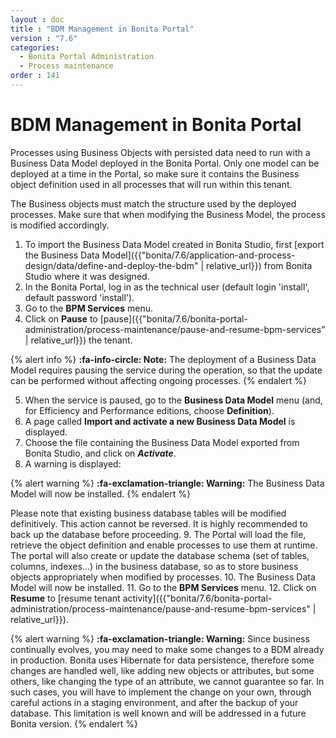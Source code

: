 ```yaml
---
layout : doc
title : "BDM Management in Bonita Portal"
version : "7.6"
categories:
  - Bonita Portal Administration
  - Process maintenance
order : 141
---
```

# BDM Management in Bonita Portal

Processes using Business Objects with persisted data need to run with a Business Data Model deployed in the Bonita Portal.
Only one model can be deployed at a time in the Portal, so make sure it contains the Business object definition used in all processes that will run within this tenant.

The Business objects must match the structure used by the deployed processes. Make sure that when modifying the Business Model, the process is modified accordingly.


1. To import the Business Data Model created in Bonita  Studio, first [export the Business Data Model]({{"bonita/7.6/application-and-process-design/data/define-and-deploy-the-bdm" | relative_url}}) from Bonita  Studio where it was designed.
2. In the Bonita  Portal, log in as the technical user (default login 'install', default password 'install').
3. Go to the **BPM Services** menu.
4. Click on **Pause** to [pause]({{"bonita/7.6/bonita-portal-administration/process-maintenance/pause-and-resume-bpm-services" | relative_url}}) the tenant.

{% alert info %}
**:fa-info-circle: Note:** The deployment of a Business Data Model requires pausing the service during the operation, so that the update can be performed without affecting ongoing processes. 
{% endalert %}

5. When the service is paused, go to the **Business Data Model** menu (and, for Efficiency and Performance editions, choose **Definition**).
6. A page called **Import and activate a new Business Data Model** is displayed.
7. Choose the file containing the Business Data Model exported from Bonita Studio, and click on _**Activate**_.
8. A warning is displayed:

{% alert warning %}
**:fa-exclamation-triangle: Warning:** The Business Data Model will now be installed.
{% endalert %}

Please note that existing business database tables will be modified definitively. This action cannot be reversed. It is highly recommended to back up the database before proceeding.
9. The Portal will load the file, retrieve the object definition and enable processes to use them at runtime. The portal will also create or update the database schema (set of tables, columns, indexes...)
in the business database, so as to store business objects appropriately when modified by processes. 
10. The Business Data Model will now be installed.
11. Go to the **BPM Services** menu.
12. Click on **Resume** to [resume tenant activity]({{"bonita/7.6/bonita-portal-administration/process-maintenance/pause-and-resume-bpm-services" | relative_url}}).

{% alert warning %}
**:fa-exclamation-triangle: Warning:**  Since business continually evolves, you may need to make some changes to a BDM already in production.
Bonita uses Hibernate for data persistence, therefore some changes are handled well, like adding new objects or attributes, but some others, like changing the type of an attribute, we cannot guarantee so far.
In such cases, you will have to implement the change on your own, through careful actions in a staging environment, and after the backup of your database.
This limitation is well known and will be addressed in a future Bonita version.
{% endalert %}
